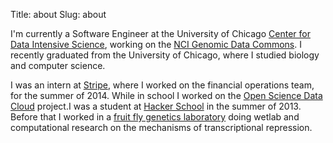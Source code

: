 Title: about
Slug: about

I'm currently a Software Engineer at the University of Chicago
[Center for Data Intensive Science](http://cdis.uchicago.edu/),
working on the
[NCI Genomic Data Commons](http://www.cancer.gov/newscenter/newsfromnci/2014/GenomicDataCommonsNewsNote). I
recently graduated from the University of Chicago, where I studied
biology and computer science.

I was an intern at [Stripe](https://stripe.com/), where I worked on
the financial operations team, for the summer of
2014. While in school I worked on the
[Open Science Data Cloud](https://www.opensciencedatacloud.org/)
project.I was a student at
[Hacker School](http://www.hackerschool.com) in the summer
of 2013. Before that I worked in a
[fruit fly genetics laboratory](http://benmay.uchicago.edu/faculty/rebay)
doing wetlab and computational research on the mechanisms of
transcriptional repression.
